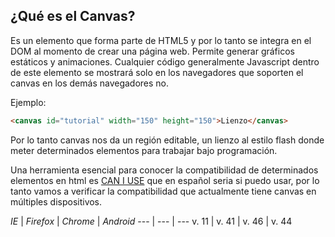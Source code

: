 ## ¿Qué es el Canvas?

Es un elemento que forma parte de HTML5 y por lo tanto se integra en el DOM al momento de crear una página web.
Permite generar gráficos estáticos y animaciones. Cualquier código generalmente Javascript dentro de este elemento se mostrará solo en los navegadores que soporten el canvas en los demás navegadores no.

Ejemplo:

```html
<canvas id="tutorial" width="150" height="150">Lienzo</canvas>
```


Por lo tanto canvas nos da un región editable, un lienzo al estilo flash donde meter determinados elementos para trabajar bajo programación.

Una herramienta esencial para conocer la compatibilidad de determinados elementos en html es [CAN I USE](http://caniuse.com/) que en español seria si puedo usar, por lo tanto vamos a verificar la compatibilidad que actualmente tiene canvas en múltiples dispositivos.



*IE* | *Firefox* | *Chrome* | *Android*
--- | --- | ---
v. 11 | v. 41 | v. 46 | v. 44

